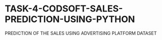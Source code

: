 # TASK-4-CODSOFT-SALES-PREDICTION-USING-PYTHON
PREDICTION OF THE SALES USING ADVERTISING PLATFORM DATASET
